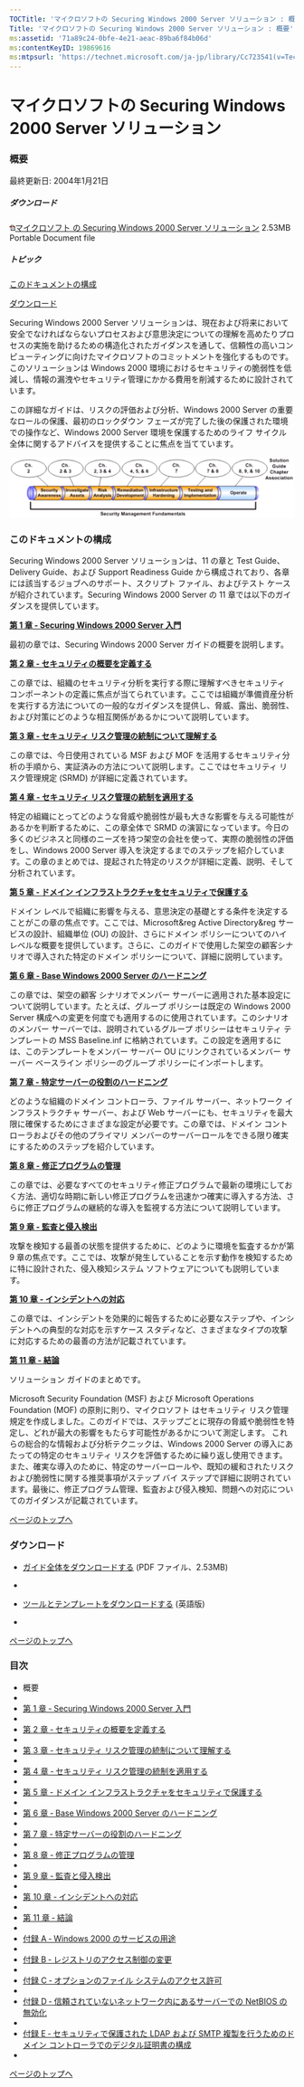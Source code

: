```yaml
---
TOCTitle: 'マイクロソフトの Securing Windows 2000 Server ソリューション : 概要'
Title: 'マイクロソフトの Securing Windows 2000 Server ソリューション : 概要'
ms:assetid: '71a89c24-0bfe-4e21-aeac-89ba6f84b06d'
ms:contentKeyID: 19869616
ms:mtpsurl: 'https://technet.microsoft.com/ja-jp/library/Cc723541(v=TechNet.10)'
---
```


マイクロソフトの Securing Windows 2000 Server ソリューション
============================================================

### 概要

最終更新日: 2004年1月21日

##### ダウンロード

[![](images/Cc723541.icon_Acrobat(ja-jp,TechNet.10).gif)マイクロソフト の Securing Windows 2000 Server ソリューション](http://download.microsoft.com/download/1/e/f/1ef30f30-6ce6-4d4c-8c0e-e813676571be/microsoft_solution_for_securing_windows_2000_server.pdf)
2.53MB
Portable Document file

##### トピック

[](#ecaa)[このドキュメントの構成](#ecaa)

[](#ebaa)[ダウンロード](#ebaa)

Securing Windows 2000 Server ソリューションは、現在および将来において安全でなければならないプロセスおよび意思決定についての理解を高めたりプロセスの実施を助けるための構造化されたガイダンスを通して、信頼性の高いコンピューティングに向けたマイクロソフトのコミットメントを強化するものです。このソリューションは Windows 2000 環境におけるセキュリティの脆弱性を低減し、情報の漏洩やセキュリティ管理にかかる費用を削減するために設計されています。

この詳細なガイドは、リスクの評価および分析、Windows 2000 Server の重要なロールの保護、最初のロックダウン フェーズが完了した後の保護された環境での操作など、Windows 2000 Server 環境を保護するためのライフ サイクル全体に関するアドバイスを提供することに焦点を当てています。

![](images/Cc723541.defau01(ja-jp,TechNet.10).gif)

### このドキュメントの構成

Securing Windows 2000 Server ソリューションは、11 の章と Test Guide、Delivery Guide、および Support Readiness Guide から構成されており、各章には該当するジョブへのサポート、スクリプト ファイル、およびテスト ケースが紹介されています。Securing Windows 2000 Server の 11 章では以下のガイダンスを提供しています。

[**第 1 章 - Securing Windows 2000 Server 入門**](https://technet.microsoft.com/ja-jp/library/18bbfc43-3d1a-4031-bc06-372064ffff72(v=TechNet.10))

最初の章では、Securing Windows 2000 Server ガイドの概要を説明します。

[**第 2 章 - セキュリティの概要を定義する**](https://technet.microsoft.com/ja-jp/library/52d2d069-16f8-4a1f-8fa8-ec6b77571799(v=TechNet.10))

この章では、組織のセキュリティ分析を実行する際に理解すべきセキュリティ コンポーネントの定義に焦点が当てられています。ここでは組織が準備資産分析を実行する方法についての一般的なガイダンスを提供し、脅威、露出、脆弱性、および対策にどのような相互関係があるかについて説明しています。

[**第 3 章 - セキュリティ リスク管理の統制について理解する**](https://technet.microsoft.com/ja-jp/library/81560275-04b7-4e40-8937-699e4b4defea(v=TechNet.10))

この章では、今日使用されている MSF および MOF を活用するセキュリティ分析の手順から、実証済みの方法について説明します。ここではセキュリティ リスク管理規定 (SRMD) が詳細に定義されています。

[**第 4 章 - セキュリティ リスク管理の統制を適用する**](https://technet.microsoft.com/ja-jp/library/07ed8438-6264-4e30-9ca9-2235687e62e7(v=TechNet.10))

特定の組織にとってどのような脅威や脆弱性が最も大きな影響を与える可能性があるかを判断するために、この章全体で SRMD の演習になっています。今日の多くのビジネスと同様のニーズを持つ架空の会社を使って、実際の脆弱性の評価をし、Windows 2000 Server 導入を決定するまでのステップを紹介しています。この章のまとめでは、提起された特定のリスクが詳細に定義、説明、そして分析されています。

[**第 5 章 - ドメイン インフラストラクチャをセキュリティで保護する**](https://technet.microsoft.com/ja-jp/library/83d7ede4-67ea-43d7-93a9-ccff8e5ca4e6(v=TechNet.10))

ドメイン レベルで組織に影響を与える、意思決定の基礎とする条件を決定することがこの章の焦点です。ここでは、Microsoft&reg Active Directory&reg サービスの設計、組織単位 (OU) の設計、さらにドメイン ポリシーについてのハイレベルな概要を提供しています。さらに、このガイドで使用した架空の顧客シナリオで導入された特定のドメイン ポリシーについて、詳細に説明しています。

[**第 6 章 - Base Windows 2000 Server のハードニング**](https://technet.microsoft.com/ja-jp/library/265d2c3d-5af6-4f6e-85ea-d674d4c314a7(v=TechNet.10))

この章では、架空の顧客 シナリオでメンバー サーバーに適用された基本設定について説明しています。たとえば、グループ ポリシーは既定の Windows 2000 Server 構成への変更を何度でも適用するのに使用されています。このシナリオのメンバー サーバーでは、説明されているグループ ポリシーはセキュリティ テンプレートの MSS Baseline.inf に格納されています。この設定を適用するには、このテンプレートをメンバー サーバー OU にリンクされているメンバー サーバー ベースライン ポリシーのグループ ポリシーにインポートします。

[**第 7 章 - 特定サーバーの役割のハードニング**](https://technet.microsoft.com/ja-jp/library/138bac60-132a-4faf-b979-503828583374(v=TechNet.10))

どのような組織のドメイン コントローラ、ファイル サーバー、ネットワーク インフラストラクチャ サーバー、および Web サーバーにも、セキュリティを最大限に確保するためにさまざまな設定が必要です。この章では、ドメイン コントローラおよびその他のプライマリ メンバーのサーバーロールをできる限り確実にするためのステップを紹介しています。

[**第 8 章 - 修正プログラムの管理**](https://technet.microsoft.com/ja-jp/library/c474ed12-f438-4d49-acaa-260df90e5e13(v=TechNet.10))

この章では、必要なすべてのセキュリティ修正プログラムで最新の環境にしておく方法、適切な時期に新しい修正プログラムを迅速かつ確実に導入する方法、さらに修正プログラムの継続的な導入を監視する方法について説明しています。

[**第 9 章 - 監査と侵入検出**](https://technet.microsoft.com/ja-jp/library/f8a8ab2f-f727-459c-aee0-c6a06f7f9fb0(v=TechNet.10))

攻撃を検知する最善の状態を提供するために、どのように環境を監査するかが第 9 章の焦点です。ここでは、攻撃が発生していることを示す動作を検知するために特に設計された、侵入検知システム ソフトウェアについても説明しています。

[**第 10 章 - インシデントへの対応**](https://technet.microsoft.com/ja-jp/library/4baf189b-f762-4c67-a5bc-f438a1274fec(v=TechNet.10))

この章では、インシデントを効果的に報告するために必要なステップや、インシデントへの典型的な対応を示すケース スタディなど、さまざまなタイプの攻撃に対応するための最善の方法が記載されています。

[**第 11 章 - 結論**](https://technet.microsoft.com/ja-jp/library/0deb6d1a-1083-4353-b645-6bdc1cbab83c(v=TechNet.10))

ソリューション ガイドのまとめです。

Microsoft Security Foundation (MSF) および Microsoft Operations Foundation (MOF) の原則に則り、マイクロソフト はセキュリティ リスク管理規定を作成しました。このガイドでは、ステップごとに現存の脅威や脆弱性を特定し、どれが最大の影響をもたらす可能性があるかについて測定します。 これらの総合的な情報および分析テクニックは、Windows 2000 Server の導入にあたっての特定のセキュリティ リスクを評価するために繰り返し使用できます。また、確実な導入のために、特定のサーバーロールや、既知の緩和されたリスクおよび脆弱性に関する推奨事項がステップ バイ ステップで詳細に説明されています。最後に、修正プログラム管理、監査および侵入検知、問題への対応についてのガイダンスが記載されています。

[](#mainsection)[ページのトップへ](#mainsection)

### ダウンロード

-   [ガイド全体をダウンロードする](http://download.microsoft.com/download/1/e/f/1ef30f30-6ce6-4d4c-8c0e-e813676571be/microsoft_solution_for_securing_windows_2000_server.pdf) (PDF ファイル、2.53MB)

-   
-   [ツールとテンプレートをダウンロードする](http://www.microsoft.com/downloads/details.aspx?familyid=9964cf42-e236-4d73-aef4-7b4fdc0a25f6&displaylang=en) (英語版)

-   

[](#mainsection)[ページのトップへ](#mainsection)

### 目次

-   概要
-   
-   [第 1 章 ‐ Securing Windows 2000 Server 入門](https://technet.microsoft.com/ja-jp/library/18bbfc43-3d1a-4031-bc06-372064ffff72(v=TechNet.10))
-   
-   [第 2 章 ‐ セキュリティの概要を定義する](https://technet.microsoft.com/ja-jp/library/52d2d069-16f8-4a1f-8fa8-ec6b77571799(v=TechNet.10))
-   
-   [第 3 章 ‐ セキュリティ リスク管理の統制について理解する](https://technet.microsoft.com/ja-jp/library/81560275-04b7-4e40-8937-699e4b4defea(v=TechNet.10))
-   
-   [第 4 章 ‐ セキュリティ リスク管理の統制を適用する](https://technet.microsoft.com/ja-jp/library/07ed8438-6264-4e30-9ca9-2235687e62e7(v=TechNet.10))
-   
-   [第 5 章 ‐ ドメイン インフラストラクチャをセキュリティで保護する](https://technet.microsoft.com/ja-jp/library/83d7ede4-67ea-43d7-93a9-ccff8e5ca4e6(v=TechNet.10))
-   
-   [第 6 章 ‐ Base Windows 2000 Server のハードニング](https://technet.microsoft.com/ja-jp/library/265d2c3d-5af6-4f6e-85ea-d674d4c314a7(v=TechNet.10))
-   
-   [第 7 章 ‐ 特定サーバーの役割のハードニング](https://technet.microsoft.com/ja-jp/library/138bac60-132a-4faf-b979-503828583374(v=TechNet.10))
-   
-   [第 8 章 ‐ 修正プログラムの管理](https://technet.microsoft.com/ja-jp/library/c474ed12-f438-4d49-acaa-260df90e5e13(v=TechNet.10))
-   
-   [第 9 章 ‐ 監査と侵入検出](https://technet.microsoft.com/ja-jp/library/f8a8ab2f-f727-459c-aee0-c6a06f7f9fb0(v=TechNet.10))
-   
-   [第 10 章 ‐ インシデントへの対応](https://technet.microsoft.com/ja-jp/library/4baf189b-f762-4c67-a5bc-f438a1274fec(v=TechNet.10))
-   
-   [第 11 章 ‐ 結論](https://technet.microsoft.com/ja-jp/library/0deb6d1a-1083-4353-b645-6bdc1cbab83c(v=TechNet.10))
-   
-   [付録 A ‐ Windows 2000 のサービスの用途](https://technet.microsoft.com/ja-jp/library/13468c13-a3f3-4b75-aadf-fec1c40fe801(v=TechNet.10))
-   
-   [付録 B ‐ レジストリのアクセス制御の変更](https://technet.microsoft.com/ja-jp/library/132e1a99-29b0-4f66-956c-d009da62a51d(v=TechNet.10))
-   
-   [付録 C ‐ オプションのファイル システムのアクセス許可](https://technet.microsoft.com/ja-jp/library/af304b67-3190-4a66-b75a-07d8fcd8585d(v=TechNet.10))
-   
-   [付録 D ‐ 信頼されていないネットワーク内にあるサーバーでの NetBIOS の無効化](https://technet.microsoft.com/ja-jp/library/cac85879-5a6d-419c-bb04-09f0a93fb668(v=TechNet.10))
-   
-   [付録 E ‐ セキュリティで保護された LDAP および SMTP 複製を行うためのドメイン コントローラでのデジタル証明書の構成](http://www.microsoft.com/japan/technet/security/prodtech/windows2000/secwin2k/a0701.mspx)
-   

[](#mainsection)[ページのトップへ](#mainsection)
